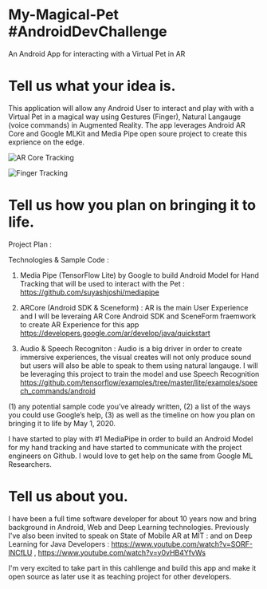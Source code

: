 # My-Magical-Pet #AndroidDevChallenge
An Android App for interacting with a Virtual Pet in AR

# Tell us what your idea is. 

This application will allow any Android User to interact and play with with a Virtual Pet in a magical way using Gestures (Finger), Natural Langauge (voice commands) in Augmented Reality. The app leverages Android AR Core and Google MLKit and Media Pipe open soure project to create this exprience on the edge.

![AR Core Tracking](https://lh6.googleusercontent.com/SUyTSqwCRU_3bHsbHQnic91HuyGJFj_z2B6H4EmWQiaytg4ht5YdOBRzStBYLh8Vi_gXrh6oOSO_gAL-HW_kjPgBRjK0_W15ItBpKNb-sU3KgSXcBvg=w371)

![Finger Tracking](https://github.com/google/mediapipe/blob/master/mediapipe/docs/images/mobile/hand_tracking_3d_android_gpu_small.gif?raw=true)

# Tell us how you plan on bringing it to life. 
Project Plan :

Technologies & Sample Code : 
	
1. Media Pipe (TensorFlow Lite) by Google to build Android Model for Hand Tracking that will be used to interact with the Pet : https://github.com/suyashjoshi/mediapipe

2. ARCore (Android SDK & Sceneform) : AR is the main User Experience and I will be leveraing AR Core Android SDK and SceneForm fraemwork to create AR Experience for this app https://developers.google.com/ar/develop/java/quickstart 

3. Audio & Speech Recogniton : Audio is a big driver in order to create immersive experiences, the visual creates will not only produce sound but users will also be able to speak to them using natural langauge. I will be leveraging this project to train the model and use Speech Recognition https://github.com/tensorflow/examples/tree/master/lite/examples/speech_commands/android

(1) any potential sample code you’ve already written, 
(2) a list of the ways you could use Google’s help, 
(3) as well as the timeline on how you plan on bringing it to life by May 1, 2020. 

I have started to play with #1 MediaPipe in order to build an Android Model for my hand tracking and have started to communicate with the project engineers on Github. I would love to get help on the same from Google ML Researchers.

# Tell us about you. 

I have been a full time software developer for about 10 years now and bring background in Android, Web and Deep Learning technologies. Previously I've also been invited to speak on State of Mobile AR at MIT : and on Deep Learning for Java Developers : https://www.youtube.com/watch?v=SORF-lNCfLU , https://www.youtube.com/watch?v=y0vHB4YfvWs

I'm very excited to take part in this cahllenge and build this app and make it open source as later use it as teaching project for other developers.
